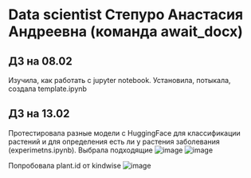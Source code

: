 # Data scientist Степуро Анастасия Андреевна (команда await_docx)
## ДЗ на 08.02
Изучила, как работать с jupyter notebook. Установила, потыкала, создала template.ipynb

## ДЗ на 13.02
Протестировала разные модели с HuggingFace для классификации растений и для определения есть ли у растения заболевания (experimetns.ipynb).
Выбрала подходящие
![image](https://github.com/user-attachments/assets/815fc49b-f771-440a-8ba3-d64a9b936da1)
![image](https://github.com/user-attachments/assets/e2d467f4-1b3a-42c7-87c5-48276809040c)

Попробовала plant.id от kindwise
![image](https://github.com/user-attachments/assets/eda87c44-88e2-4273-ba87-01d5654fa8bc)




